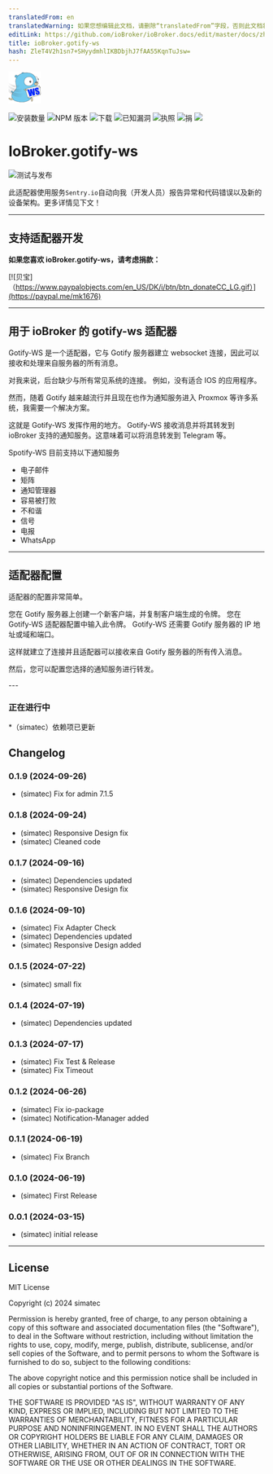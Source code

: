```yaml
---
translatedFrom: en
translatedWarning: 如果您想编辑此文档，请删除“translatedFrom”字段，否则此文档将再次自动翻译
editLink: https://github.com/ioBroker/ioBroker.docs/edit/master/docs/zh-cn/adapterref/iobroker.gotify-ws/README.md
title: ioBroker.gotify-ws
hash: ZleT4V2h1sn7+SHyydmhlIKBDbjhJ7fAA55KqnTuJsw=
---
```

![标识](../../../en/adapterref/iobroker.gotify-ws/admin/gotify-ws.png)

![安装数量](http://iobroker.live/badges/gotify-ws-stable.svg)
![NPM 版本](http://img.shields.io/npm/v/iobroker.gotify-ws.svg)
![下载](https://img.shields.io/npm/dm/iobroker.gotify-ws.svg)
![已知漏洞](https://snyk.io/test/github/simatec/ioBroker.gotify-ws/badge.svg)
![执照](https://img.shields.io/github/license/simatec/ioBroker.gotify-ws?style=flat)
![捐](https://img.shields.io/badge/paypal-donate%20|%20spenden-blue.svg)
![](https://img.shields.io/static/v1?label=Sponsor&message=%E2%9D%A4&logo=GitHub&color=%23fe8e86)

# IoBroker.gotify-ws
![测试与发布](https://github.com/simatec/ioBroker.gotify-ws/workflows/Test%20and%20Release/badge.svg)

此适配器使用服务`Sentry.io`自动向我（开发人员）报告异常和代码错误以及新的设备架构。更多详情见下文！

---

## 支持适配器开发
**如果您喜欢 ioBroker.gotify-ws，请考虑捐款：**

[![贝宝]（https://www.paypalobjects.com/en_US/DK/i/btn/btn_donateCC_LG.gif）](https://paypal.me/mk1676)

---

## 用于 ioBroker 的 gotify-ws 适配器
Gotify-WS 是一个适配器，它与 Gotify 服务器建立 websocket 连接，因此可以接收和处理来自服务器的所有消息。

对我来说，后台缺少与所有常见系统的连接。
例如，没有适合 IOS 的应用程序。

然而，随着 Gotify 越来越流行并且现在也作为通知服务进入 Proxmox 等许多系统，我需要一个解决方案。

这就是 Gotify-WS 发挥作用的地方。
Gotify-WS 接收消息并将其转发到 ioBroker 支持的通知服务。这意味着可以将消息转发到 Telegram 等。

Spotify-WS 目前支持以下通知服务

* 电子邮件
* 矩阵
* 通知管理器
* 容易被打败
* 不和谐
* 信号
* 电报
* WhatsApp

---

## 适配器配置
适配器的配置非常简单。

您在 Gotify 服务器上创建一个新客户端，并复制客户端生成的令牌。
您在 Gotify-WS 适配器配置中输入此令牌。
Gotify-WS 还需要 Gotify 服务器的 IP 地址或域和端口。

这样就建立了连接并且适配器可以接收来自 Gotify 服务器的所有传入消息。

然后，您可以配置您选择的通知服务进行转发。

--- <!-- ### **正在进行中** -->

### **正在进行中**
*（simatec）依赖项已更新

## Changelog
### 0.1.9 (2024-09-26)
* (simatec) Fix for admin 7.1.5

### 0.1.8 (2024-09-24)
* (simatec) Responsive Design fix
* (simatec) Cleaned code

### 0.1.7 (2024-09-16)
* (simatec) Dependencies updated
* (simatec) Responsive Design fix

### 0.1.6 (2024-09-10)
* (simatec) Fix Adapter Check
* (simatec) Dependencies updated
* (simatec) Responsive Design added

### 0.1.5 (2024-07-22)
* (simatec) small fix

### 0.1.4 (2024-07-19)
* (simatec) Dependencies updated

### 0.1.3 (2024-07-17)
* (simatec) Fix Test & Release
* (simatec) Fix Timeout

### 0.1.2 (2024-06-26)
* (simatec) Fix io-package
* (simatec) Notification-Manager added

### 0.1.1 (2024-06-19)
* (simatec) Fix Branch

### 0.1.0 (2024-06-19)
* (simatec) First Release

### 0.0.1 (2024-03-15)
* (simatec) initial release

---

## License

MIT License

Copyright (c) 2024 simatec

Permission is hereby granted, free of charge, to any person obtaining a copy
of this software and associated documentation files (the "Software"), to deal
in the Software without restriction, including without limitation the rights
to use, copy, modify, merge, publish, distribute, sublicense, and/or sell
copies of the Software, and to permit persons to whom the Software is
furnished to do so, subject to the following conditions:

The above copyright notice and this permission notice shall be included in all
copies or substantial portions of the Software.

THE SOFTWARE IS PROVIDED "AS IS", WITHOUT WARRANTY OF ANY KIND, EXPRESS OR
IMPLIED, INCLUDING BUT NOT LIMITED TO THE WARRANTIES OF MERCHANTABILITY,
FITNESS FOR A PARTICULAR PURPOSE AND NONINFRINGEMENT. IN NO EVENT SHALL THE
AUTHORS OR COPYRIGHT HOLDERS BE LIABLE FOR ANY CLAIM, DAMAGES OR OTHER
LIABILITY, WHETHER IN AN ACTION OF CONTRACT, TORT OR OTHERWISE, ARISING FROM,
OUT OF OR IN CONNECTION WITH THE SOFTWARE OR THE USE OR OTHER DEALINGS IN THE
SOFTWARE.